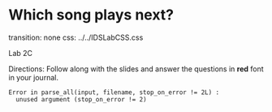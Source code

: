 Which song plays next?
===
transition: none
css: ../../IDSLabCSS.css


Lab 2C  

Directions: Follow along with the slides and answer the questions in **red** font in your journal.
 















```
Error in parse_all(input, filename, stop_on_error != 2L) : 
  unused argument (stop_on_error != 2)
```
